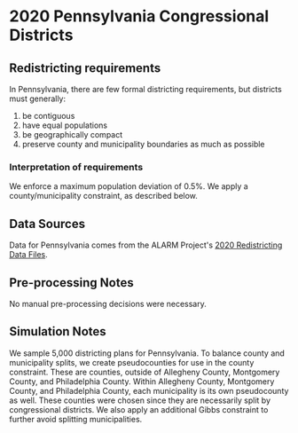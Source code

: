 # 2020 Pennsylvania Congressional Districts

## Redistricting requirements
In Pennsylvania, there are few formal districting requirements, but districts must generally:

1. be contiguous
1. have equal populations
1. be geographically compact
1. preserve county and municipality boundaries as much as possible


### Interpretation of requirements
We enforce a maximum population deviation of 0.5%.
We apply a county/municipality constraint, as described below.

## Data Sources
Data for Pennsylvania comes from the ALARM Project's [2020 Redistricting Data Files](https://alarm-redist.github.io/posts/2021-08-10-census-2020/).

## Pre-processing Notes
No manual pre-processing decisions were necessary.

## Simulation Notes
We sample 5,000 districting plans for Pennsylvania.
To balance county and municipality splits, we create pseudocounties for use in
the county constraint. These are counties, outside of Allegheny County,
Montgomery County, and Philadelphia County. Within Allegheny County, Montgomery
County, and Philadelphia County, each municipality is its own pseudocounty as
well. These counties were chosen since they are necessarily split by
congressional districts.
We also apply an additional Gibbs constraint to further avoid splitting municipalities.
